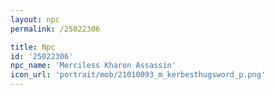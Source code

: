 ```yaml
---
layout: npc
permalink: /25022306

title: Npc
id: '25022306'
npc_name: 'Merciless Kharon Assassin'
icon_url: 'portrait/mob/21010093_m_kerbesthugsword_p.png'
---
```

